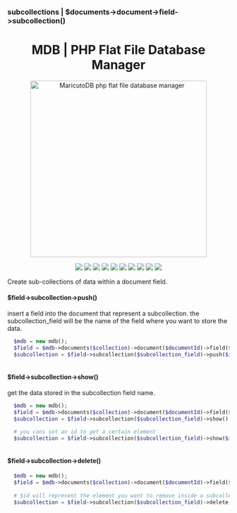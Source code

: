 ### subcollections | $documents->document->field->subcollection()
<h1 align="center" class="vicinity rich-diff-level-zero">
  MDB | PHP Flat File Database Manager
</h1>

<p align="center">
  <img src="https://i.ibb.co/vq8NDxT/mdb.png" title="MaricutoDB php flat file database manager" style="width: 400px" alt="MaricutoDB php flat file database manager">
</p>

<p align="center">
  <img src="https://img.shields.io/badge/author-Yorman%20Maricuto-blue.svg?longCache=true&style=flat-square" alt=" ">
  <img src="https://img.shields.io/badge/files-JSON-green.svg?longCache=true&style=flat-square" alt=" ">
  <img src="https://img.shields.io/badge/method-Chunk--Collections-green.svg?longCache=true&style=flat-square" alt=" ">
  <img src="https://img.shields.io/badge/method-Collections-green.svg?longCache=true&style=flat-square" alt=" ">
  <img src="https://img.shields.io/badge/has-CRUD-blue.svg?longCache=true&style=flat-square" alt=" ">
  <img src="https://img.shields.io/badge/Security-password__hash-blue.svg?longCache=true&style=flat-square" alt=" ">
  <img src="https://img.shields.io/badge/has-paginator%20system-orange.svg?longCache=true&style=flat-square" alt=" ">
  <img src="https://img.shields.io/badge/has-filter--engine-orange.svg?longCache=true&style=flat-square" alt=" ">
  <img src="https://img.shields.io/badge/filter-custom-blue.svg?longCache=true&style=flat-square" alt=" ">
  <img src="https://img.shields.io/badge/filter-query--based-blue.svg?longCache=true&style=flat-square" alt=" ">
</p>

Create sub-collections of data within a document field.
#### $field->subcollection->push()
insert a field into the document that represent a subcollection.
the subcollection_field will be the name of the field where you want to store the data.
```php
  $mdb = new mdb();
  $field = $mdb->documents($collection)->document($documentId)->field($field);
  $subcollection = $field->subcollection($subcollection_field)->push($id, $arrayData);
  
```
#### $field->subcollection->show()
get the data stored in the subcollection field name.
```php
  $mdb = new mdb();
  $field = $mdb->documents($collection)->document($documentId)->field($field);
  $subcollection = $field->subcollection($subcollection_field)->show();
  
  # you cans set an id to get a certain element
  $subcollection = $field->subcollection($subcollection_field)->show($id);
  
```
#### $field->subcollection->delete()
```php
  $mdb = new mdb();
  $field = $mdb->documents($collection)->document($documentId)->field($field);
  
  # $id will represent the element you want to remove inside a subcollection.
  $subcollection = $field->subcollection($subcollection_field)->delete($id)
  
```